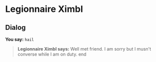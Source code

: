 # Legionnaire Ximbl


## Dialog

**You say:** `hail`



>**Legionnaire Ximbl says:** Well met friend. I am sorry but I musn't converse while I am on duty.
end
